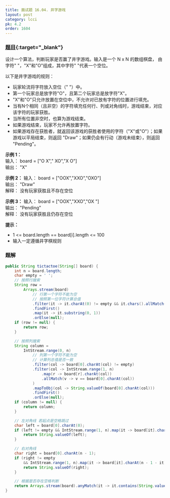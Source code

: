 ```yaml
---
title: 面试题 16.04. 井字游戏
layout: post
category: lcci
pk: 4.2
order: 1604
---
```


### [题目](https://leetcode-cn.com/tic-tac-toe-lcci/){:target="_blank"}

设计一个算法，判断玩家是否赢了井字游戏。输入是一个 N x N 的数组棋盘，
由字符" "，"X"和"O"组成，其中字符" "代表一个空位。

以下是井字游戏的规则：
- 玩家轮流将字符放入空位（" "）中。
- 第一个玩家总是放字符"O"，且第二个玩家总是放字符"X"。
- "X"和"O"只允许放置在空位中，不允许对已放有字符的位置进行填充。
- 当有N个相同（且非空）的字符填充任何行、列或对角线时，游戏结束，对应该字符的玩家获胜。
- 当所有位置非空时，也算为游戏结束。
- 如果游戏结束，玩家不允许再放置字符。
- 如果游戏存在获胜者，就返回该游戏的获胜者使用的字符（"X"或"O"）；如果游戏以平局结束，则返回 "Draw"；如果仍会有行动（游戏未结束），则返回 "Pending"。

**示例 1：**  
输入： board = ["O X"," XO","X O"]  
输出： "X"

**示例 2：**
输入： board = ["OOX","XXO","OXO"]  
输出： "Draw"  
解释： 没有玩家获胜且不存在空位

**示例 3：**
输入： board = ["OOX","XXO","OX "]  
输出： "Pending"  
解释： 没有玩家获胜且仍存在空位

**提示：**
- 1 <= board.length == board[i].length <= 100
- 输入一定遵循井字棋规则

### 题解

```java
public String tictactoe(String[] board) {
    int n = board.length;
    char empty = ' ';
    // 按照行搜索
    String row =
        Arrays.stream(board)
            // 行第一个字符不能为空
            // 按照第一位字符计算总值
            .filter(it -> it.charAt(0) != empty && it.chars().allMatch(v -> v == it.charAt(0)))
            .findFirst()
            .map(it -> it.substring(0, 1))
            .orElse(null);
    if (row != null) {
        return row;
    }

    // 按照列搜索
    String column =
        IntStream.range(0, n)
            // 列第一个字符不能为空
            // 计算列总值是否一致
            .filter(col -> board[0].charAt(col) != empty)
            .filter(col -> IntStream.range(1, n)
                .map(r -> board[r].charAt(col))
                .allMatch(v -> v == board[0].charAt(col))
            )
            .mapToObj(col -> String.valueOf(board[0].charAt(col)))
            .findFirst()
            .orElse(null);
    if (column != null) {
        return column;
    }

    // 左对角线 若起点是空格跳过
    char left = board[0].charAt(0);
    if (left != empty && IntStream.range(1, n).map(it -> board[it].charAt(it)).allMatch(it -> it == left)) {
        return String.valueOf(left);
    }

    // 右对角线
    char right = board[0].charAt(n - 1);
    if (right != empty
        && IntStream.range(1, n).map(it -> board[it].charAt(n - 1 - it)).allMatch(it -> it == right)) {
        return String.valueOf(right);
    }

    // 根据是否存在空格判断
    return Arrays.stream(board).anyMatch(it -> it.contains(String.valueOf(empty))) ? "Pending" : "Draw";
}
```